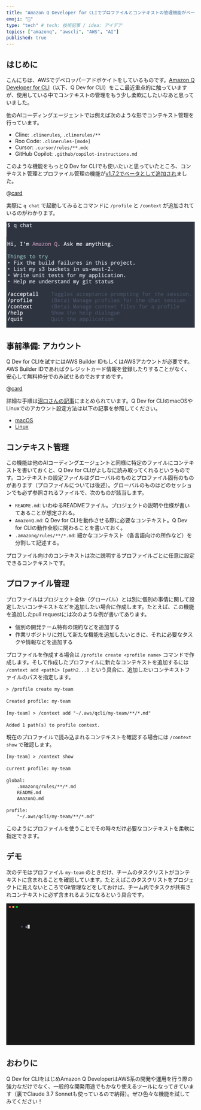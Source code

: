 ```yaml
---
title: "Amazon Q Developer for CLIでプロファイルとコンテキストの管理機能がベータになった"
emoji: "🤖"
type: "tech" # tech: 技術記事 / idea: アイデア
topics: ["amazonq", "awscli", "AWS", "AI"]
published: true
---
```


## はじめに

こんにちは、AWSでデベロッパーアドボケイトをしているものです。[Amazon Q Developer for CLI](https://aws.amazon.com/jp/blogs/news/effortlessly-execute-aws-cli-commands-using-natural-language-with-amazon-q-developer/)（以下、Q Dev for CLI）をここ最近重点的に触っていますが、使用している中でコンテキストの管理をもう少し柔軟にしたいなあと思っていました。

他のAIコーディングエージェントでは例えば次のような形でコンテキスト管理を行っています。

* Cline: `.clinerules`, `.clinerules/**`
* Roo Code: `.clinerules-[mode]`
* Cursor: `.cursor/rules/**.mdc`
* GitHub Copilot: `.github/copilot-instructions.md`

このような機能をもっとQ Dev for CLIでも使いたいと思っていたところ、コンテキスト管理とプロファイル管理の機能が[v1.7.2でベータとして追加され](https://github.com/aws/amazon-q-developer-cli/releases/tag/v1.7.2)ました。

@[card](https://github.com/aws/amazon-q-developer-cli/pull/834)

実際に `q chat` で起動してみるとコマンドに `/profile` と `/context` が追加されているのがわかります。

![alt text](/images/20250408-1.png)

## 事前準備: アカウント

Q Dev for CLIを試すにはAWS Builder IDもしくはAWSアカウントが必要です。AWS Builder IDであればクレジットカード情報を登録したりすることがなく、安心して無料枠分でのみ試せるのでおすすめです。

@[card](https://community.aws/builderid?trk=dccd318a-a012-40c6-bffb-bd0a6216646d&sc_channel=el)

詳細な手順は[沼口さんの記事](https://note.com/s_numaguchi/n/nd5126833389b)にまとめられています。Q Dev for CLIのmacOSやLinuxでのアカウント設定方法は以下の記事を参照してください。

* [macOS](https://zenn.dev/ymotongpoo/articles/20250310-q-for-cli)
* [Linux](https://zenn.dev/ymotongpoo/articles/20250327-q-for-cli-linux)

## コンテキスト管理

この機能は他のAIコーディングエージェントと同様に特定のファイルにコンテキストを書いておくと、Q Dev for CLIがよしなに読み取ってくれるというものです。コンテキストの設定ファイルはグローバルのものとプロファイル固有のものがあります（プロファイルについては後述）。グローバルのものはどのセッションでも必ず参照されるファイルで、次のものが該当します。

* `README.md`: いわゆるREADMEファイル。プロジェクトの説明や仕様が書いてあることが想定される。
* `AmazonQ.md`: Q Dev for CLIを動作させる際に必要なコンテキスト。Q Dev for CLIの動作全般に関わることを書いておく。
* `.amazonq/rules/**/*.md`: 細かなコンテキスト（各言語向けの所作など）を分割して記述する。

プロファイル向けのコンテキストは次に説明するプロファイルごとに任意に設定できるコンテキストです。

## プロファイル管理

プロファイルはプロジェクト全体（グローバル）とは別に個別の事情に関して設定したいコンテキストなどを追加したい場合に作成します。たとえば、この機能を追加したpull requestには次のような例が書いてあります。

* 個別の開発チーム特有の規約などを追加する
* 作業リポジトリに対して新たな機能を追加したいときに、それに必要なタスクや情報などを追加する

プロファイルを作成する場合は `/profile create <profile name>` コマンドで作成します。そして作成したプロファイルに新たなコンテキストを追加するには `/context add <path1> [path2...]` という具合に、追加したいコンテキストファイルのパスを指定します。

```shell-session
> /profile create my-team

Created profile: my-team

[my-team] > /context add "~/.aws/qcli/my-team/**/*.md"

Added 1 path(s) to profile context.
```

現在のプロファイルで読み込まれるコンテキストを確認する場合には `/context show` で確認します。

```shell-session
[my-team] > /context show

current profile: my-team

global:
    .amazonq/rules/**/*.md
    README.md
    AmazonQ.md

profile:
    "~/.aws/qcli/my-team/**/*.md"
```

このようにプロファイルを使うことでその時々だけ必要なコンテキストを柔軟に指定できます。

## デモ

次のデモはプロファイル `my-team` のときだけ、チームのタスクリストがコンテキストに含まれることを確認しています。たとえばこのタスクリストをプロジェクトに見えないところでGit管理などをしておけば、チーム内でタスクが共有されコンテキストに必ず含まれるようになるという具合です。

![デモ](/images/20250408-2.gif)

## おわりに

Q Dev for CLIをはじめAmazon Q DeveloperはAWS系の開発や運用を行う際の強力なだけでなく、一般的な開発用途でもかなり使えるツールになってきています（裏でClaude 3.7 Sonnetも使っているので納得）。ぜひ色々な機能を試してみてください！
